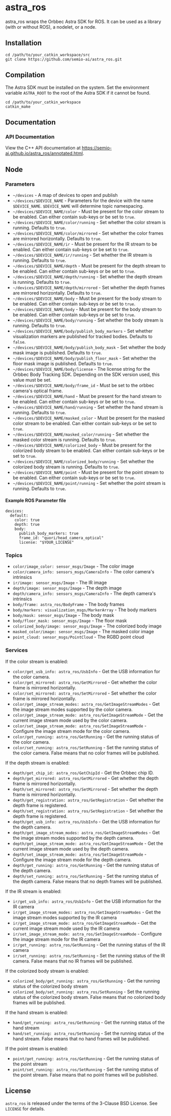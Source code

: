 # astra_ros

astra_ros wraps the Orbbec Astra SDK for ROS. It can be used as a library (with or without ROS), a nodelet, or a node.

## Installation

```
cd /path/to/your_catkin_workspace/src
git clone https://github.com/semio-ai/astra_ros.git
```

## Compilation

The Astra SDK must be installed on the system. Set the environment variable `ASTRA_ROOT` to the root of the Astra SDK if it cannot be found.

```
cd /path/to/your_catkin_workspace
catkin_make
```

## Documentation

### API Documentation

View the C++ API documentation at <https://semio-ai.github.io/astra_ros/annotated.html>.

## Node

### Parameters

  - `~/devices` - A map of devices to open and publish
  - `~/devices/$DEVICE_NAME` - Parameters for the device with the name `$DEVICE_NAME`. `$DEVICE_NAME` will determine topic namespacing.
  - `~/devices/$DEVICE_NAME/color` - Must be present for the color stream to be enabled. Can either contain sub-keys or be set to `true`.
  - `~/devices/$DEVICE_NAME/color/running` - Set whether the color stream is running. Defaults to `true`.
  - `~/devices/$DEVICE_NAME/color/mirrored` - Set whether the color frames are mirrored horizontally. Defaults to `true`.
  - `~/devices/$DEVICE_NAME/ir` - Must be present for the IR stream to be enabled. Can either contain sub-keys or be set to `true`.
  - `~/devices/$DEVICE_NAME/ir/running` - Set whether the IR stream is running. Defaults to `true`.
  - `~/devices/$DEVICE_NAME/depth` - Must be present for the depth stream to be enabled. Can either contain sub-keys or be set to `true`.
  - `~/devices/$DEVICE_NAME/depth/running` - Set whether the depth stream is running. Defaults to `true`.
  - `~/devices/$DEVICE_NAME/depth/mirrored` - Set whether the depth frames are mirrored horizontally. Defaults to `true`.
  - `~/devices/$DEVICE_NAME/body` - Must be present for the body stream to be enabled. Can either contain sub-keys or be set to `true`.
  - `~/devices/$DEVICE_NAME/body` - Must be present for the body stream to be enabled. Can either contain sub-keys or be set to `true`.
  - `~/devices/$DEVICE_NAME/body/running` - Set whether the body stream is running. Defaults to `true`.
  - `~/devices/$DEVICE_NAME/body/publish_body_markers` - Set whether visualization markers are published for tracked bodies. Defaults to `false`.
  - `~/devices/$DEVICE_NAME/body/publish_body_mask` - Set whether the body mask image is published. Defaults to `true`.
  - `~/devices/$DEVICE_NAME/body/publish_floor_mask` - Set whether the floor mask image is published. Defaults to `true`.
  - `~/devices/$DEVICE_NAME/body/license` - The license string for the Orbbec Body Tracking SDK. Depending on the SDK version used, this value must be set.
  - `~/devices/$DEVICE_NAME/body/frame_id` - Must be set to the orbbec camera's optical frame.
  - `~/devices/$DEVICE_NAME/hand` - Must be present for the hand stream to be enabled. Can either contain sub-keys or be set to `true`.
  - `~/devices/$DEVICE_NAME/hand/running` - Set whether the hand stream is running. Defaults to `true`.
  - `~/devices/$DEVICE_NAME/masked_color` - Must be present for the masked color stream to be enabled. Can either contain sub-keys or be set to `true`.
  - `~/devices/$DEVICE_NAME/masked_color/running` - Set whether the masked color stream is running. Defaults to `true`.
  - `~/devices/$DEVICE_NAME/colorized_body` - Must be present for the colorized body stream to be enabled. Can either contain sub-keys or be set to `true`.
  - `~/devices/$DEVICE_NAME/colorized_body/running` - Set whether the colorized body stream is running. Defaults to `true`.
  - `~/devices/$DEVICE_NAME/point` - Must be present for the point stream to be enabled. Can either contain sub-keys or be set to `true`.
  - `~/devices/$DEVICE_NAME/point/running` - Set whether the point stream is running. Defaults to `true`.

#### Example ROS Parameter file

```
devices:
  default:
    color: true
    depth: true
    body:
      publish_body_markers: true
      frame_id: "quori/head_camera_optical"
      license: "$YOUR_LICENSE"
```

### Topics

  - `color/image_color: sensor_msgs/Image` - The color image
  - `color/camera_info: sensors_msgs/CameraInfo` - The color camera's intrinsics
  - `ir/image: sensor_msgs/Image` - The IR image
  - `depth/image: sensor_msgs/Image` - The depth image
  - `depth/camera_info: sensors_msgs/CameraInfo` - The depth camera's intrinsics
  - `body/frame: astra_ros/BodyFrame` - The body frames
  - `body/markers: visualization_msgs/MarkerArray` - The body markers
  - `body/mask: sensor_msgs/Image` - The body mask
  - `body/floor_mask: sensor_msgs/Image` - The floor mask
  - `colorized_body/image: sensor_msgs/Image` - The colorized body image
  - `masked_color/image: sensor_msgs/Image` - The masked color image
  - `point_cloud: sensor_msgs/PointCloud` - The RGBD point cloud


### Services

If the color stream is enabled:
  - `color/get_usb_info: astra_ros/UsbInfo` - Get the USB information for the color camera.
  - `color/get_mirrored: astra_ros/GetMirrored` - Get whether the color frame is mirrored horizontally.
  - `color/set_mirrored: astra_ros/SetMirrored` - Set whether the color frame is mirrored horizontally.
  - `color/get_image_stream_modes: astra_ros/GetImageStreamModes` - Get the image stream modes supported by the color camera.
  - `color/get_image_stream_mode: astra_ros/GetImageStreamMode` - Get the current image stream mode used by the color camera.
  - `color/set_image_stream_mode: astra_ros/SetImageStreamMode` - Configure the image stream mode for the color camera.
  - `color/get_running: astra_ros/GetRunning` - Get the running status of the color camera.
  - `color/set_running: astra_ros/SetRunning` - Set the running status of the color camera. False means that no color frames will be published.


If the depth stream is enabled:
  - `depth/get_chip_id: astra_ros/GetChipId` - Get the Orbbec chip ID.
  - `depth/get_mirrored: astra_ros/GetMirrored` - Get whether the depth frame is mirrored horizontally.
  - `depth/set_mirrored: astra_ros/SetMirrored` - Set whether the depth frame is mirrored horizontally.
  - `depth/get_registration: astra_ros/GetRegistration` - Get whether the depth frame is registered.
  - `depth/set_registration: astra_ros/SetRegistration` - Set whether the depth frame is registered.
  - `depth/get_usb_info: astra_ros/UsbInfo` - Get the USB information for the depth camera.
  - `depth/get_image_stream_modes: astra_ros/GetImageStreamModes` - Get the image stream modes supported by the depth camera.
  - `depth/get_image_stream_mode: astra_ros/GetImageStreamMode` - Get the current image stream mode used by the depth camera.
  - `depth/set_image_stream_mode: astra_ros/SetImageStreamMode` - Configure the image stream mode for the depth camera.
  - `depth/get_running: astra_ros/GetRunning` - Get the running status of the depth camera.
  - `depth/set_running: astra_ros/SetRunning` - Set the running status of the depth camera. False means that no depth frames will be published.

If the IR stream is enabled:
  - `ir/get_usb_info: astra_ros/UsbInfo` - Get the USB information for the IR camera
  - `ir/get_image_stream_modes: astra_ros/GetImageStreamModes` - Get the image stream modes supported by the IR camera
  - `ir/get_image_stream_mode: astra_ros/GetImageStreamMode` - Get the current image stream mode used by the IR camera
  - `ir/set_image_stream_mode: astra_ros/SetImageStreamMode` - Configure the image stream mode for the IR camera
  - `ir/get_running: astra_ros/GetRunning` - Get the running status of the IR camera
  - `ir/set_running: astra_ros/SetRunning` - Set the running status of the IR camera. False means that no IR frames will be published.

If the colorized body stream is enabled:
  - `colorized_body/get_running: astra_ros/GetRunning` - Get the running status of the colorized body stream
  - `colorized_body/set_running: astra_ros/SetRunning` - Set the running status of the colorized body stream. False means that no colorized body frames will be published.

If the hand stream is enabled:
  - `hand/get_running: astra_ros/GetRunning` - Get the running status of the hand stream
  - `hand/set_running: astra_ros/SetRunning` - Set the running status of the hand stream. False means that no hand frames will be published.

If the point stream is enabled:
  - `point/get_running: astra_ros/GetRunning` - Get the running status of the point stream
  - `point/set_running: astra_ros/SetRunning` - Set the running status of the point stream. False means that no point frames will be published.

## License

`astra_ros` is released under the terms of the 3-Clause BSD License. See `LICENSE` for details.
